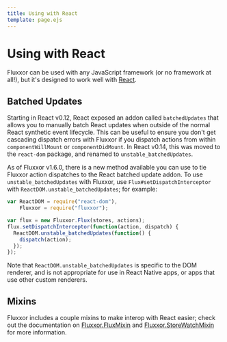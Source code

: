 ```yaml
---
title: Using with React
template: page.ejs
---
```


Using with React
================

Fluxxor can be used with any JavaScript framework (or no framework at all!), but it's designed to work well with [React](http://facebook.github.io/react/).

Batched Updates
---------------

Starting in React v0.12, React exposed an addon called `batchedUpdates` that allows you to manually batch React updates when outside of the normal React synthetic event lifecycle. This can be useful to ensure you don't get cascading dispatch errors with Fluxxor if you dispatch actions from within `componentWillMount` or `componentDidMount`. In React v0.14, this was moved to the `react-dom` package, and renamed to `unstable_batchedUpdates`.

As of Fluxxor v1.6.0, there is a new method available you can use to tie Fluxxor action dispatches to the React batched update addon. To use `unstable_batchedUpdates` with Fluxxor, use `Flux#setDispatchInterceptor` with `ReactDOM.unstable_batchedUpdates`; for example:

```javascript
var ReactDOM = require("react-dom"),
    Fluxxor = require("fluxxor");

var flux = new Fluxxor.Flux(stores, actions);
flux.setDispatchInterceptor(function(action, dispatch) {
  ReactDOM.unstable_batchedUpdates(function() {
    dispatch(action);
  });
});
```

Note that `ReactDOM.unstable_batchedUpdates` is specific to the DOM renderer, and is not appropriate for use in React Native apps, or apps that use other custom renderers.

Mixins
------

Fluxxor includes a couple mixins to make interop with React easier; check out the documentation on [Fluxxor.FluxMixin](/documentation/flux-mixin.html) and [Fluxxor.StoreWatchMixin](/documentation/store-watch-mixin.html) for more information.
